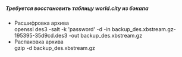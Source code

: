 ##### Требуется восстановить таблицу world.city из бэкапа
- Расшифровка архива  
openssl des3 -salt -k 'password' -d -in backup_des.xbstream.gz-195395-35d9cd.des3 -out backup_des.xbstream.gz  
- Распаковка архива  
gzip -d backup_des.xbstream.gz  
